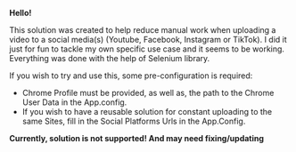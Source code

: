 **Hello!**

This solution was created to help reduce manual work when uploading a video to a social media(s) (Youtube, Facebook, Instagram or TikTok). I did it just for fun to tackle my own specific use case and it seems to be working. Everything was done with the help of Selenium library.

If you wish to try and use this, some pre-configuration is required:

- Chrome Profile must be provided, as well as, the path to the Chrome User Data in the App.config.
- If you wish to have a reusable solution for constant uploading to the same Sites, fill in the Social Platforms Urls in the App.Config.


**Currently, solution is not supported! And may need fixing/updating**
